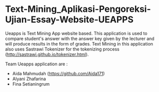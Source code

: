 # Text-Mining_Aplikasi-Pengoreksi-Ujian-Essay-Website-UEAPPS
Ueapps is Text Mining App website based. This application is used to compare student's answer with the answer key given by the lecturer and will produce results in the form of grades. Text Mining in this application also uses Sastrawi Tokenizer for the tokenizing process (http://sastrawi.github.io/tokenizer.html).

Team Ueapps application are :
- Aida Mahmudah (https://github.com/Aida171)
- Alyani Zhafarina
- Fina Setianingrum

